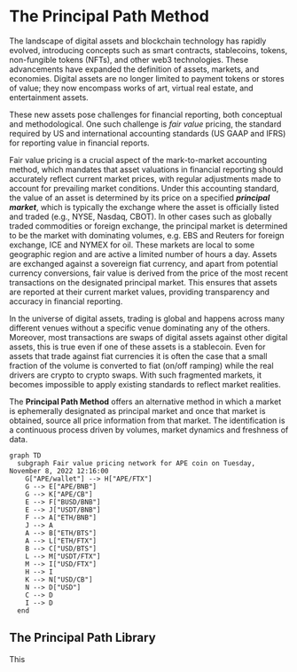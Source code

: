# The Principal Path Method

The landscape of digital assets and blockchain technology has rapidly evolved, introducing concepts such as smart contracts, stablecoins, tokens, non-fungible tokens (NFTs), and other web3 technologies. These advancements have expanded the definition of assets, markets, and economies. Digital assets are no longer limited to payment tokens or stores of value; they now encompass works of art, virtual real estate, and entertainment assets.

These new assets pose challenges for financial reporting, both conceptual and methodological. One such challenge is _fair value_ pricing, the standard required by US and international accounting standards (US GAAP and IFRS) for reporting value in financial reports.

Fair value pricing is a crucial aspect of the mark-to-market accounting method, which mandates that asset valuations in financial reporting should accurately reflect current market prices, with regular adjustments made to account for prevailing market conditions. Under this accounting standard, the value of an asset is determined by its price on a specified **_principal market_**, which is typically the exchange where the asset is officially listed and traded (e.g., NYSE, Nasdaq, CBOT). In other cases such as globally traded commodities or foreign exchange, the principal market is determined to be the market with dominating volumes, e.g. EBS and Reuters for foreign exchange, ICE and NYMEX for oil. These markets are local to some geographic region and are active a limited number of hours a day. Assets are exchanged against a sovereign fiat currency, and apart from potential currency conversions, fair value is derived from the price of the most recent transactions on the designated principal market. This ensures that assets are reported at their current market values, providing transparency and accuracy in financial reporting.

In the universe of digital assets, trading is global and happens across many different venues without a specific venue dominating any of the others. Moreover, most transactions are swaps of digital assets against other digital assets, this is true even if one of these assets is a stablecoin. Even for assets that trade against fiat currencies it is often the case that a small fraction of the volume is converted to fiat (on/off ramping) while the real drivers are crypto to crypto swaps. With such fragmented markets, it becomes impossible to apply existing standards to reflect market realities.

The __Principal Path Method__ offers an alternative method in which a market is ephemerally designated as principal market and once that market is obtained, source all price information from that market. The identification is a continuous process driven by volumes, market dynamics and freshness of data.


<!-- APE_1667909760 -->
```mermaid
graph TD
  subgraph Fair value pricing network for APE coin on Tuesday, November 8, 2022 12:16:00
    G["APE/wallet"] --> H["APE/FTX"]
    G --> E["APE/BNB"]
    G --> K["APE/CB"]
    E --> F["BUSD/BNB"]
    E --> J["USDT/BNB"]
    F --> A["ETH/BNB"]
    J --> A
    A --> B["ETH/BTS"]
    A --> L["ETH/FTX"]
    B --> C["USD/BTS"]
    L --> M["USDT/FTX"] 
    M --> I["USD/FTX"]
    H --> I
    K --> N["USD/CB"]
    N --> D["USD"]
    C --> D
    I --> D
  end
```


## The Principal Path Library
This

